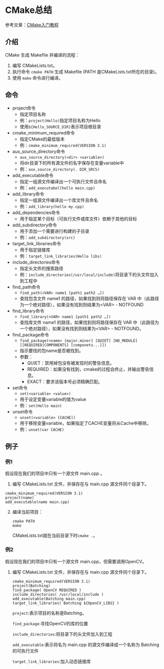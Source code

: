 # CMake总结
参考文章：[CMake入门教程](http://blog.csdn.net/fan_hai_ping/article/details/42524205)

## 介绍
CMake 生成 Makefile 并编译的流程：

1. 编写 CMakeLists.txt。
2. 执行命令 `cmake PATH` 生成 Makefile (PATH 是CMakeLists.txt所在的目录)。
3. 使用 `make` 命令进行编译。

## 命令

* project命令
	* 指定项目名称
	* 例：`project(Hello)`指定项目名称为Hello
	* 使用`${Hello_SOURCE_DIR}`表示项目根目录
* cmake\_minimum_required命令
	* 指定CMake的最低版本
	* 例：`cmake_minimum_required(VERSION 3.1)`
* aux\_source_directory命令
	* `aux_source_directory(<dir> <variable>)`
	* 将dir目录下的所有源文件的名字保存在变量variable中
	* 例：`aux_source_directory(. DIR_SRCS)`
* add\_executable命令
	* 指定一组源文件编译出一个可执行文件且命名
	* 例：`add_executabel(hello main.cpp)`
* add\_library命令
	* 指定一组源文件编译出一个库文件且命名
	* 例：`add_library(hello my.cpp)`
* add\_dependencies命令
	* 用于指定某个目标（可执行文件或库文件）依赖于其他的目标
* add\_subdirectory命令
	* 用于添加一个需要进行构建的子目录
	* 例：`add_subdirectory(src)`
* target\_link_libraries命令
	* 用于指定链接库
	* 例：`target_link_libraries(Hello libs)`
* include\_directories命令
	* 指定头文件的搜索路径
	* 例：`include_directories(/usr/local/include)`将目录下的头文件加入到工程中
* find\_path命令
	* `find_path(<VAR> name1 [path1 path2 …])`
	* 查找包含文件 name1 的路径，如果找到则将路径保存在 VAR 中（此路径为一个绝对路径），如果没有找到则结果为\<VAR> - NOTFOUND
* find_library命令
	* `find_library(<VAR> name1 [path1 path2 …])`
	* 查找库文件 name1 的路径，如果找到则将路径保存在 VAR 中（此路径为一个绝对路径），如果没有找到则结果为\<VAR> - NOTFOUND。
* find_package命令
	* `find_package(<name> [major.minor] [QUIET] [NO_MODULE][[REQUIRED|COMPONENTS] [componets...]])`
	* 指示要找的包name是否被找到。
	* 参数：
		* QUIET：禁用掉包没有被发现时的警告信息。
		* REQUIRED：如果没有找到，cmake的过程会终止，并输出警告信息。
		* EXACT：要求该版本号必须精确匹配。
* set命令
	* `set(<variable> <value>)`
	* 用于设定变量variable的值为value
	* 例：`set(Hello main)`
* unset命令
	* `unset(<variable> [CACHE])`
	* 用于移除变量variable，如果指定了CACHE变量将从Cache中移除。
	* 例：`unset(var CACHE)`

## 例子

### 例1
假设现在我们的项目中只有一个源文件 main.cpp 。

1. 编写 CMakeLists.txt 文件，并保存在与 main.cpp 源文件同个目录下。

```
cmake_minimum_required(VERSION 3.1)
project(name)
add_executable(name main.cpp)
```

2. 编译当前项目：

	```
	cmake PATH
	make
	```
	CMakeLists.txt就在当前目录下时`cmake .`。

### 例2
假设现在我们的项目中只有一个源文件 main.cpp，但需要调用OpenCV。

1. 编写 CMakeLists.txt 文件，并保存在与 main.cpp 源文件同个目录下。

	```
	cmake_minimum_required(VERSION 3.1)
	project(Batching)
	find_package( OpenCV REQUIRED )
	include_directories( /usr/local/include )
	add_executable(Batching main.cpp)
	target_link_libraries( Batching ${OpenCV_LIBS} )
	```
	`project`:表示项目的名称是Batching。
	
	`find_package`:寻找OpenCV的库的位置
	
	`include_directories`:将目录下的头文件加入到工程
	
	`add_executable`:表示将名为 main.cpp 的源文件编译成一个名称为 Batching 的可执行文件
	
	`target_link_libraries`:加入动态链接库


